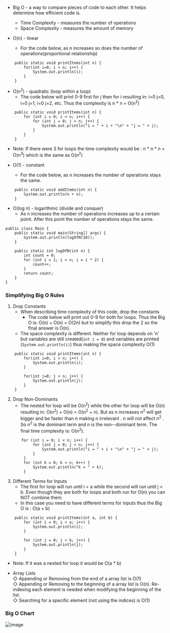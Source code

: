* Big O - a way to compare pieces of code to each other. It helps determine how efficient code is.  
   - Time Complexity - measures the number of operations  
   - Space Complexity - measures the amount of memory  

* O(n) - linear  
   - For the code below, as n increases so does the number of operations(proportional relationship)  
```
    public static void printItems(int n) {
        for(int i=0; i < n; i++) {
            System.out.println(i);
        }
    }
```


* O(n<sup>2</sup>) - quadratic (loop within a loop)  
  - The code below will print 0-9 first for j then for i resulting in: i=0 j=0, i=0 j=1, i=0 j=2, etc. Thus the complexity is n * n = O(n<sup>2</sup>)  
```
    public static void printItems(int n) {
        for (int i = 0; i < n; i++) {
            for (int j = 0; j < n; j++) {
                System.out.println("i = " + i + "\n" + "j = " + j);
            }
        }
    }
```

* Note: If there were 3 for loops the time complexity would be : n * n * n = O(n<sup>3</sup>) which is the same as O(n<sup>2</sup>)


* O(1) - constant  
  - For the code below, as n increases the number of operations stays the same. 
```
    public static void addItems(int n) {
        System.out.println(n + n);
    }
```


* O(log n) - logarithmic (divide and conquer)  
   - As n increases the number of operations increases up to a certain point. After this point the number of operations stays the same. 
```
public class Main {
    public static void main(String[] args) {
        System.out.println(logOfN(10));
    }

    public static int logOfN(int n) {
        int count = 0;
        for (int i = 1; i < n; i = i * 2) {
            count++;
        }
        return count;
    }
}
```


### Simplifying Big O Rules 
1) Drop Constants  
   - When describing time complexity of this code, drop the constants
      - The code below will print out 0-9 for both for loops. Thus the Big O is: O(n) + O(n) = O(2n) but to simplify this drop the 2 so the final answer is O(n).
   - The space complexity is different. Neither for loop depends on 'n' but variables are still created(`int i = 0`) and variables are printed (`System.out.println(i)`) thus making the space complexity O(1)  
```
    public static void printItems(int n) {
        for(int i=0; i < n; i++) {
            System.out.println(i);
        }
        
        for(int j=0; j < n; j++) {
            System.out.println(j);
        }
    }
```


2) Drop Non-Dominants   
   - The nested for loop will be O(n<sup>2</sup>) while the other for loop will be O(n) resulting in:  O(n<sup>2</sup>) + O(n) = O(n<sup>2</sup> + n). But as n increases n<sup>2</sup> will get bigger and be faster than n making n irrelevant . n will not affect n<sup>2</sup> . So n<sup>2</sup> is the dominant term and n is the non--dominant term. The final time complexity is: O(n<sup>2</sup>). 
```
       for (int i = 0; i < n; i++) {
            for (int j = 0; j < n; j++) {
                System.out.println("i = " + i + "\n" + "j = " + j);
            }
        }
        for (int k = 0; k < n; k++) {
            System.out.println("k = " + k);
        }
```


3) Different Terms for Inputs  
   - The first for loop will run until i < a while the second will run until j < b. Even though they are both for loops and both run for O(n) you can NOT combine them.  
   - In this case you need to have different terms for inputs thus the Big O is : O(a + b)  
```
    public static void printItems(int a, int b) {
        for (int i = 0; i < a; i++) {
            System.out.println(i);
        }

        for (int j = 0; j < b; j++) {
            System.out.println(j);
        }
    }
```
- Note: If it was a nested for loop it would be O(a * b)


* Array Lists  
   ◇ Appending or Removing from the end of a array list is O(1)  
   ◇ Appending or Removing to the beginning of a array list is O(n). Re-indexing each element is needed when modifying the beginning of the list.  
   ◇ Searching for a specific element (not using the indices) is O(1)  


### Big O Chart   
![image](https://user-images.githubusercontent.com/69539559/227420945-ccea9b5e-138c-4fdf-aa28-5ca89bb4058f.png)


